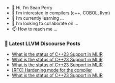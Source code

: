- 👋 Hi, I’m Sean Perry
- 👀 I’m interested in compilers (c++, COBOL, llvm)
- 🌱 I’m currently learning ...
- 💞️ I’m looking to collaborate on ...
- 📫 How to reach me ...

<!---
s66perry/s66perry is a ✨ special ✨ repository because its `README.md` (this file) appears on your GitHub profile.
You can click the Preview link to take a look at your changes.
--->
### 📕 Latest LLVM Discourse Posts

<!-- DISCOURSE-LLVM:START -->
- [What is the status of C++23 Support in MLIR](https://discourse.llvm.org/t/what-is-the-status-of-c-23-support-in-mlir/87674#post_13)
- [What is the status of C++23 Support in MLIR](https://discourse.llvm.org/t/what-is-the-status-of-c-23-support-in-mlir/87674#post_12)
- [What is the status of C++23 Support in MLIR](https://discourse.llvm.org/t/what-is-the-status-of-c-23-support-in-mlir/87674#post_11)
- [[RFC] Hardening mode for the compiler](https://discourse.llvm.org/t/rfc-hardening-mode-for-the-compiler/87660?page=2#post_28)
- [What is the status of C++23 Support in MLIR](https://discourse.llvm.org/t/what-is-the-status-of-c-23-support-in-mlir/87674#post_10)
<!-- DISCOURSE-LLVM:END -->
